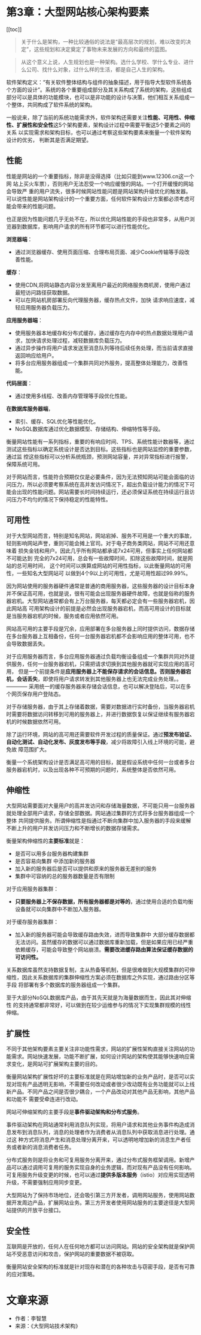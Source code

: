 # 第3章：大型网站核心架构要素

[[toc]]

> 关于什么是架构，一种比较通俗的说法是“最高层次的规划，难以改变的决定”，这些规划和决定奠定了事物未来发展的方向和最终的蓝图。

> 从这个意义上说，人生规划也是一种架构。选什么学校、学什么专业、进什么公司、找什么对象，过什么样的生活，都是自己人生的架构。

软件架构定义：“有关软件整体结构与组件的抽象描述，用于指导大型软件系统各个方面的设计”。系统的各个重要组成部分及其关系构成了系统的架构，这些组成部分可以是具体的功能模块，也可以是非功能的设计与决策，他们相互关系组成一个整体，共同构成了软件系统的架构。

一般说来，除了当前的系统功能需求外，软件架构还需要关注**性能、可用性、伸缩性、扩展性和安全性**这5个架构要素，架构设计过程中需要平衡这5个要素之间的关系 以实现需求和架构目标，也可以通过考察这些架构要素来衡量一个软件架构设计的优劣， 判断其是否满足期望。

## 性能
      
性能是网站的一个重要指标，除非是没得选择（比如只能到www.12306.cn这一个网 站上买火车票），否则用户无法忍受一个响应缓慢的网站。一个打开缓慢的网站会导致严 重的用户流失，很多时候网站性能问题是网站架构升级优化的触发器。可以说性能是网站架构设计的一个重要方面，任何软件架构设计方案都必须考虑可能会带来的性能问题。

也正是因为性能问题几乎无处不在，所以优化网站性能的手段也非常多，从用户浏览器到数据库，影响用户请求的所有环节都可以进行性能优化。

**浏览器端**：

* 通过浏览器缓存、使用页面压缩、合理布局页面、减少Cookie传输等手段改善性能。

**缓存**：

* 使用CDN,将网站静态内容分发至离用户最近的网络服务商机房，使用户通过最短访问路径获取数据。
* 可以在网站机房部署反向代理服务器，缓存热点文件，加快 请求响应速度，减轻应用服务器负载压力。

**应用服务器端**：

* 使用服务器本地缓存和分布式缓存，通过缓存在内存中的热点数据处理用户请求，加快请求处理过程，减轻数据库负载压力。
* 通过异步操作将用户请求发送至消息队列等待后续任务处理，而当前请求直接返回响应给用户。
* 将多台应用服务器组成一个集群共同对外服务，提高整体处理能力，改善性能。

**代码层面**：

* 通过使用多线程、改善内存管理等手段优化性能。

**在数据库服务器端**，

* 索引、缓存、SQL优化等性能优化。
* NoSQL数据库通过优化数据模型、存储结构、伸缩特性等手段。

衡量网站性能有一系列指标，重要的有响应时间、TPS、系统性能计数器等，通过测试这些指标以确定系统设计是否达到目标。这些指标也是网站监控的重要参数，通过监 控这些指标可以分析系统瓶颈，预测网站容量，并对异常指标进行报警，保障系统可用。

对于网站而言，性能符合预期仅仅是必要条件，因为无法预知网站可能会面临的访问压力，所以必须要考察系统在高并发访问情况下，超出负载设计能力的情况下可能会出现的性能问题。网站需要长时间持续运行，还必须保证系统在持续运行且访问压力不均匀的情况下保持稳定的性能特性。

## 可用性

对于大型网站而言，特别是知名网站，网站宕掉、服务不可用是一个重大的事故， 轻则影响网站声誉，重则可能会摊上官司。对于电子商务类网站，网站不可用还意味着 损失金钱和用户。因此几乎所有网站都承诺7x24可用，但事实上任何网站都不可能达到 完全的7x24可用，总会有一些故障时间，扣除这些故障时间，就是网站的总可用时间， 这个时间可以换算成网站的可用性指标，以此衡量网站的可用性，一些知名大型网站可 以做到4个9以上的可用性，尤是可用性超过99.99%。

因为网站使用的服务器硬件通常是普通的商用服务器，这些服务器的设计目标本身并不保证高可用，也就是说，很有可能会出现服务器硬件故障，也就是俗称的服务器宕机。大型网站通常都会有上万台服务器，每天都必定会有一些服务器宕机，因此网站高 可用架构设计的前提是必然会出现服务器宕机，而高可用设计的目标就是当服务器宕机的时候，服务或者应用依然可用。

网站高可用的主要手段是冗余，应用部署在多台服务器上同时提供访问，数据存储 在多台服务器上互相备份，任何一台服务器宕机都不会影响应用的整体可用，也不会导致数据丢失。

对于应用服务器而言，多台应用服务器通过负载均衡设备组成一个集群共同对外提供服务，任何一台服务器宕机，只需把请求切换到其他服务器就可实现应用的高可用， 但是一个前提条件是**应用服务器上不能保存请求的会话信息。否则服务器宕机，会话丢失**，即使将用户请求转发到其他服务器上也无法完成业务处理。。———— 采用统一的缓存服务器来存储会话信息，也可以解决登陆后，可以在多个网页保存用户登陆态。

对于存储服务器，由于其上存储着数据，需要对数据进行实时备份，当服务器宕机 时需要将数据访问转移到可用的服务器上，并进行数据恢复以保证继续有服务器宕机的时候数据依然可用。

除了运行环境，网站的高可用还需要软件开发过程的质量保证。通过**预发布验证、 自动化测试、自动化发布、灰度发布等手段**，减少将故障引入线上环境的可能，避免故 障范围扩大。

衡量一个系统架构设计是否满足高可用的目标，就是假设系统中任何一台或者多台 服务器宕机时，以及出现各种不可预期的问题时，系统整体是否依然可用。

## 伸缩性
      
大型网站需要面对大量用户的高并发访问和存储海量数据，不可能只用一台服务器 就处理全部用户请求，存储全部数据。网站通过集群的方式将多台服务器组成一个整体 共同提供服务。所谓伸缩性是指通过不断向集群中加入服务器的手段来缓解不断上升的用户并发访问压力和不断增长的数据存储需求。

衡量架构伸缩性的**主要标准**就是：

* 是否可以用多台服务器构建集群
* 是否容易向集群 中添加新的服务器
* 加入新的服务器后是否可以提供和原来的服务器无差别的服务
* 集群中可容纳的总的服务器数量是否有限制

对于应用服务器集群：

* **只要服务器上不保存数据，所有服务器都是对等的**，通过使用合适的负载均衡设备就可以向集群中不断加入服务器。

对于缓存服务器集群：

* 加入新的服务器可能会导致缓存路由失效，进而导致集群中 大部分缓存数据都无法访问。虽然缓存的数据可以通过数据库重新加载，但是如果应用已经严重依赖缓存，可能会导致整个网站崩溃。**需要改进缓存路由算法保证缓存数据的可访问性。**

关系数据库虽然支持数据复制，主从热备等机制，但是很难做到大规模集群的可伸缩性，因此关系数据库的集群伸缩性方案必须在数据库之外实现，通过路由分区等手段 将部署有多个数据库的服务器组成一个集群。

至于大部分NoSQL数据库产品，由于其先天就是为海量数据而生，因此其对伸缩性 的支持通常都非常好，可以做到在较少运维参与的情况下实现集群规模的线性伸缩。

## 扩展性
    
不同于其他架构要素主要关注非功能性需求，网站的扩展性架构直接关注网站的功能需求。网站快速发展，功能不断扩展，如何设计网站的架构使其能够快速响应需求变化，是网站可扩展架构主要的目的。

衡量网站架构扩展性好坏的主要标准就是在网站增加新的业务产品时，是否可以实现对现有产品透明无影响，不需要任何改动或者很少改动既有业务功能就可以上线新产品。不同产品之间是否很少耦合，一个产品改动对其他产品无影响，其他产品和功能不 需要受牵连进行改动。

网站可伸缩架构的主要手段是**事件驱动架构和分布式服务**。

事件驱动架构在网站通常利用消息队列实现，将用户请求和其他业务事件构造成消息发布到消息队列，消息的处理者作为消费者从消息队列中获取消息进行处理。通过这 种方式将消息产生和消息处理分离开来，可以透明地增加新的消息生产者任务或者新的消息消费者任务。

分布式服务则是将业务和可复用服务分离开来，通过分布式服务框架调用。新增产品可以通过调用可复用的服务实现自身的业务逻辑，而对现有产品没有任何影响。可复用服务升级变更的时候，也可以通过**提供多版本服务**（istio）对应用实现透明升级，不需要强制应用同步变更。

大型网站为了保持市场地位，还会吸引第三方开发者，调用网站服务，使用网站数据开发周边产品，扩展网站业务。第三方开发者使用网站服务的主要途径是大型网站提供的开放平台接口。

## 安全性
      
互联网是开放的，任何人在任何地方都可以访问网站。网站的安全架构就是保护网站不受恶意访问和攻击，保护网站的重要数据不被窃取。

衡量网站安全架构的标准就是针对现存和潜在的各种攻击与窃密手段，是否有可靠的应对策略。

# 文章来源

* 作者：李智慧
* 来源：《大型网站技术架构》

